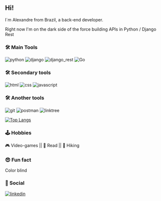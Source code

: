 ## Hi!

I´m Alexandre from Brazil, a back-end developer.

Right now I'm on the dark side of the force building APIs in Python / Django Rest

### :hammer_and_wrench: Main Tools

![python](https://img.shields.io/badge/python-%2314354C.svg?style=for-the-badge&logo=python&logoColor=white)
![django](https://img.shields.io/badge/Django-092E20?style=for-the-badge&logo=django&logoColor=green)
![django_rest](https://img.shields.io/badge/DJANGO-REST-ff1709?style=for-the-badge&logo=django&logoColor=white&color=ff1709&labelColor=gray)
![Go](https://img.shields.io/badge/Go-00ADD8?style=for-the-badge&logo=go&logoColor=white)

### :hammer_and_wrench: Secondary tools
![html](https://img.shields.io/badge/-HTML-orange?logo=HTML5&logoColor=white&style=for-the-badge)
![css](https://img.shields.io/badge/-CSS-blue?logo=CSS3&logoColor=white&style=for-the-badge)
![javascript](https://img.shields.io/badge/-JavaScript-yellow?logo=Javascript&logoColor=white&style=for-the-badge)

### :hammer_and_wrench: Another tools

![git](https://img.shields.io/badge/Git-F05032?style=for-the-badge&logo=git&logoColor=white)
![postman](https://img.shields.io/badge/Postman-FF6C37?style=for-the-badge&logo=Postman&logoColor=white)
![linktree](https://img.shields.io/badge/Insomnia-4000BF?style=for-the-badge&logo=Insomnia&logoColor=white)


[![Top Langs](https://github-readme-stats.vercel.app/api/top-langs/?username=alexlopesbr&hide=css,handlebars,vue,typescript,scss,html&layout=compact&theme=vision-friendly-dark)](https://github.com/anuraghazra/github-readme-stats)


### :joystick: Hobbies

:video_game: Video-games ||
:blue_book: Read ||
:hiking_boot: Hiking

### :sunglasses: Fun fact
Color blind


### :speech_balloon: Social

<a href="https://www.linkedin.com/in/alexandre-backend-python/" target="_blank">![linkedin](https://img.shields.io/badge/-Linkedin-blue?logo=Linkedin&logoColor=white&style=for-the-badge)</a>
